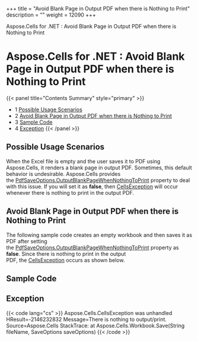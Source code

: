 +++
title = "Avoid Blank Page in Output PDF when there is Nothing to Print" 
description = "" 
weight = 12090 
+++

Aspose.Cells for .NET : Avoid Blank Page in Output PDF when there is Nothing to Print  

# Aspose.Cells for .NET : Avoid Blank Page in Output PDF when there is Nothing to Print


{{< panel title="Contents Summary" style="primary" >}}
*   1 [Possible Usage Scenarios](#AvoidBlankPageinOutputPDFwhenthereisNothingtoPrint-PossibleUsageScenarios)
*   2 [Avoid Blank Page in Output PDF when there is Nothing to Print](#AvoidBlankPageinOutputPDFwhenthereisNothingtoPrint-AvoidBlankPageinOutputPDFwhenthereisNothingtoPrint)
*   3 [Sample Code](#AvoidBlankPageinOutputPDFwhenthereisNothingtoPrint-SampleCode)
*   4 [Exception](#AvoidBlankPageinOutputPDFwhenthereisNothingtoPrint-Exception)
{{< /panel >}}
 

## Possible Usage Scenarios

When the Excel file is empty and the user saves it to PDF using Aspose.Cells, it renders a blank page in output PDF. Sometimes, this default behavior is undesirable. Aspose.Cells provides the [PdfSaveOptions.OutputBlankPageWhenNothingToPrint](https://apireference.aspose.com/net/cells/aspose.cells/pdfsaveoptions/properties/outputblankpagewhennothingtoprint) property to deal with this issue. If you will set it as **false**, then [CellsException](https://apireference.aspose.com/net/cells/aspose.cells/cellsexception) will occur whenever there is nothing to print in the output PDF.

## Avoid Blank Page in Output PDF when there is Nothing to Print

The following sample code creates an empty workbook and then saves it as PDF after setting the [PdfSaveOptions.OutputBlankPageWhenNothingToPrint](https://apireference.aspose.com/net/cells/aspose.cells/pdfsaveoptions/properties/outputblankpagewhennothingtoprint) property as **false**. Since there is nothing to print in the output PDF, the [CellsException](https://apireference.aspose.com/net/cells/aspose.cells/cellsexception) occurs as shown below.

## Sample Code

## Exception

{{< code lang="cs" >}}
Aspose.Cells.CellsException was unhandled
  HResult=-2146232832
  Message=There is nothing to output/print.
  Source=Aspose.Cells
  StackTrace:
       at Aspose.Cells.Workbook.Save(String fileName, SaveOptions saveOptions)
{{< /code >}}


